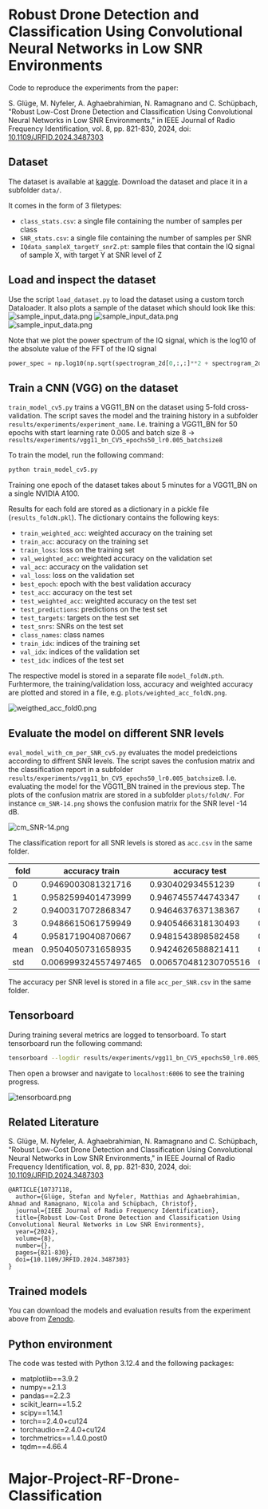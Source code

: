# Robust Drone Detection and Classification Using Convolutional Neural Networks in Low SNR Environments
Code to reproduce the experiments from the paper:

S. Glüge, M. Nyfeler, A. Aghaebrahimian, N. Ramagnano and C. Schüpbach, "Robust Low-Cost Drone Detection and Classification Using Convolutional Neural Networks in Low SNR Environments," in IEEE Journal of Radio Frequency Identification, vol. 8, pp. 821-830, 2024, doi: [10.1109/JRFID.2024.3487303](https://doi.org/10.1109/JRFID.2024.3487303)

## Dataset
The dataset is available at [kaggle](https://www.kaggle.com/datasets/sgluege/noisy-drone-rf-signal-classification-v2). Download the dataset and place it in a subfolder `data/`. 

It comes in the form of 3 filetypes:
- `class_stats.csv`: a single file containing the number of samples per class
- `SNR_stats.csv`:  a single file containing the number of samples per SNR
- `IQdata_sampleX_targetY_snrZ.pt`: sample files that contain the IQ signal of sample X, with target Y at SNR level of Z

## Load and inspect the dataset
Use the script `load_dataset.py` to load the dataset using a custom torch Dataloader. It also plots a sample of the dataset which should look like this: 
![sample_input_data.png](doc/img/Noise_snr22.png)
![sample_input_data.png](doc/img/DJI_snr30.png)
![sample_input_data.png](doc/img/Taranis_snr-4.png)

Note that we plot the power spectrum of the IQ signal, which is the log10 of the absolute value of the FFT of the IQ signal 
```python
power_spec = np.log10(np.sqrt(spectrogram_2d[0,:,:]**2 + spectrogram_2d[1,:,:]**2))
```

## Train a CNN (VGG) on the dataset
`train_model_cv5.py` trains a VGG11_BN on the dataset using 5-fold cross-validation. The script saves the model and the training history in a subfolder `results/experiments/experiment_name`. I.e. training a VGG11_BN for 50 epochs with start learning rate 0.005 and batch size 8 ->
`results/experiments/vgg11_bn_CV5_epochs50_lr0.005_batchsize8`

To train the model, run the following command:
```bash
python train_model_cv5.py
```

Training one epoch of the dataset takes about 5 minutes for a VGG11_BN on a single NVIDIA A100.

Results for each fold are stored as a dictionary in a pickle file (`results_foldN.pkl`). The dictionary contains the following keys:
- `train_weighted_acc`: weighted accuracy on the training set
- `train_acc`: accuracy on the training set
- `train_loss`: loss on the training set
- `val_weighted_acc`: weighted accuracy on the validation set
- `val_acc`: accuracy on the validation set
- `val_loss`: loss on the validation set
- `best_epoch`: epoch with the best validation accuracy
- `test_acc`: accuracy on the test set
- `test_weighted_acc`: weighted accuracy on the test set
- `test_predictions`: predictions on the test set
- `test_targets`: targets on the test set
- `test_snrs`: SNRs on the test set
- `class_names`: class names
- `train_idx`: indices of the training set
- `val_idx`: indices of the validation set
- `test_idx`: indices of the test set

The respective model is stored in a separate file `model_foldN.pth`. Furhtermore, the training/validation loss, accuracy and weighted accuracy are plotted and stored in a file, e.g. `plots/weighted_acc_foldN.png`.

![weigthed_acc_fold0.png](doc/img/weigthed_acc_fold0.png)

## Evaluate the model on different SNR levels
`eval_model_with_cm_per_SNR_cv5.py` evaluates the model predeictions according to diffrent SNR levels. The script saves the confusion matrix and the classification report in a subfolder `results/experiments/vgg11_bn_CV5_epochs50_lr0.005_batchsize8`. I.e. evaluating the model for the VGG11_BN trained in the previous step. The plots of the confusion matrix are stored in a subfolder `plots/foldN/`. For instance `cm_SNR-14.png` shows the confusion matrix for the SNR level -14 dB.

![cm_SNR-14.png](doc/img/cm_SNR-14.0.png)

The classification report for all SNR levels is stored as `acc.csv` in the same folder.

| fold | accuracy train | accuracy test | weighted accuracy train | weighted accuracy test | best_epoch |
|------|----------------|---------------|-------------------------|------------------------|------------|
| 0    | 0.9469003081321716 | 0.930402934551239 | 0.9466673135757446 | 0.9268965125083923 | 49         |
| 1    | 0.9582599401473999 | 0.9467455744743347 | 0.9585657119750977 | 0.927419126033783 | 39         |
| 2    | 0.9400317072868347 | 0.9464637637138367 | 0.939556360244751 | 0.9236124753952026 | 24         |
| 3    | 0.9486615061759949 | 0.9405466318130493 | 0.9485337734222412 | 0.9301179051399231 | 46         |
| 4    | 0.9581719040870667 | 0.9481543898582458 | 0.9575132131576538 | 0.9338380098342896 | 43         |
| mean | 0.9504050731658935 | 0.9424626588821411 | 0.9501672744750976 | 0.9283768057823181 | 40.2       |
| std  | 0.006999324557497465 | 0.006570481230705516 | 0.007099381949997308 | 0.0034253011367031045 | 8.749857141690944 |

The accuracy per SNR level is stored in a file `acc_per_SNR.csv` in the same folder.

## Tensorboard
During training several metrics are logged to tensorboard. To start tensorboard run the following command:
```bash
tensorboard --logdir results/experiments/vgg11_bn_CV5_epochs50_lr0.005_batchsize8
```
Then open a browser and navigate to `localhost:6006` to see the training progress.

![tensorboard.png](doc/img/tensorboard.png)

## Related Literature
S. Glüge, M. Nyfeler, A. Aghaebrahimian, N. Ramagnano and C. Schüpbach, "Robust Low-Cost Drone Detection and Classification Using Convolutional Neural Networks in Low SNR Environments," in IEEE Journal of Radio Frequency Identification, vol. 8, pp. 821-830, 2024, doi: [10.1109/JRFID.2024.3487303](https://doi.org/10.1109/JRFID.2024.3487303)

```
@ARTICLE{10737118,
  author={Glüge, Stefan and Nyfeler, Matthias and Aghaebrahimian, Ahmad and Ramagnano, Nicola and Schüpbach, Christof},
  journal={IEEE Journal of Radio Frequency Identification}, 
  title={Robust Low-Cost Drone Detection and Classification Using Convolutional Neural Networks in Low SNR Environments}, 
  year={2024},
  volume={8},
  number={},
  pages={821-830},
  doi={10.1109/JRFID.2024.3487303}
}
```

## Trained models
You can download the models and evaluation results from the experiment above from [Zenodo](https://zenodo.org/records/14065652).

## Python environment
The code was tested with Python 3.12.4 and the following packages:
- matplotlib==3.9.2
- numpy==2.1.3
- pandas==2.2.3
- scikit_learn==1.5.2
- scipy==1.14.1
- torch==2.4.0+cu124
- torchaudio==2.4.0+cu124
- torchmetrics==1.4.0.post0
- tqdm==4.66.4
# Major-Project-RF-Drone-Classification
